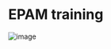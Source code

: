 # EPAM training

![image](https://github.com/suruchithakur/training/assets/118767691/13a32e5e-cb00-4a58-ac4c-da324fe065c2)


